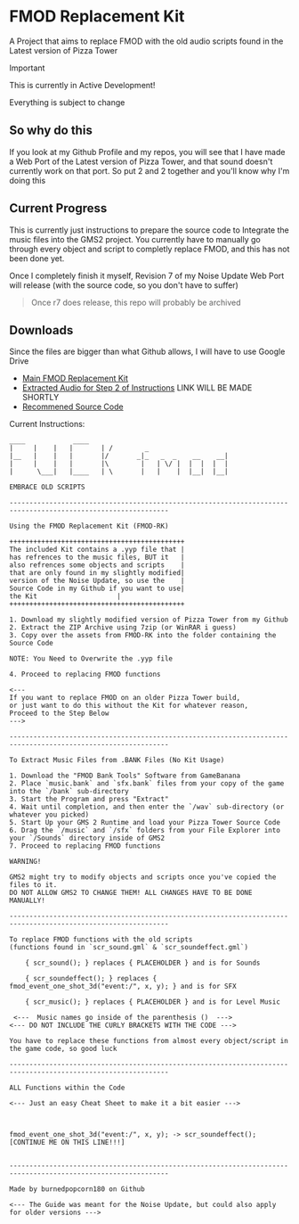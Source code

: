 # FMOD Replacement Kit
A Project that aims to replace FMOD with the old audio scripts found in the Latest version of Pizza Tower

> [!IMPORTANT]
> This is currently in Active Development!
>
> Everything is subject to change

## So why do this
If you look at my Github Profile and my repos, you will see that I have made a Web Port of the Latest version of Pizza Tower, and that sound doesn't currently work on that port. So put 2 and 2 together and you'll know why I'm doing this

## Current Progress
This is currently just instructions to prepare the source code to Integrate the music files into the GMS2 project. You currently have to manually go through every
object and script to completly replace FMOD, and this has not been done yet.

Once I completely finish it myself, Revision 7 of my Noise Update Web Port will release (with the source code, so you don't have to suffer)
> Once r7 does release, this repo will probably be archived

## Downloads
Since the files are bigger than what Github allows, I will have to use Google Drive

- [Main FMOD Replacement Kit](https://drive.google.com/file/d/1dnxruN5Hg-2RMLfWST0989BPhy-ENN9o/view?usp=sharing)
- [Extracted Audio for Step 2 of Instructions](justwait) LINK WILL BE MADE SHORTLY
- [Recommened Source Code](https://github.com/burnedpopcorn/Pizza-Tower-1.1.0-Web-Port/releases/tag/r6)

Current Instructions:

```
____            ____
|     |	   |   |       | /        _
|__   |    |   |       |/       _|_   _  _    __    __|
|     |    |   |       |\        |   | \/ |  |  |  |  |
|      \___|   |____   | \       |   |    |  |__|  |__|

EMBRACE OLD SCRIPTS

--------------------------------------------------------------------------------------------------------------

Using the FMOD Replacement Kit (FMOD-RK)

++++++++++++++++++++++++++++++++++++++++++++
The included Kit contains a .yyp file that |
has refrences to the music files, BUT it   |
also refrences some objects and scripts    |
that are only found in my slightly modified|
version of the Noise Update, so use the    |
Source Code in my Github if you want to use|
the Kit					   |
++++++++++++++++++++++++++++++++++++++++++++

1. Download my slightly modified version of Pizza Tower from my Github
2. Extract the ZIP Archive using 7zip (or WinRAR i guess)
3. Copy over the assets from FMOD-RK into the folder containing the Source Code

NOTE: You Need to Overwrite the .yyp file

4. Proceed to replacing FMOD functions

<--- 
If you want to replace FMOD on an older Pizza Tower build,
or just want to do this without the Kit for whatever reason,
Proceed to the Step Below
--->

--------------------------------------------------------------------------------------------------------------

To Extract Music Files from .BANK Files (No Kit Usage)

1. Download the "FMOD Bank Tools" Software from GameBanana
2. Place `music.bank` and `sfx.bank` files from your copy of the game into the `/bank` sub-directory
3. Start the Program and press "Extract"
4. Wait until completion, and then enter the `/wav` sub-directory (or whatever you picked)
5. Start Up your GMS 2 Runtime and load your Pizza Tower Source Code
6. Drag the `/music` and `/sfx` folders from your File Explorer into your `/Sounds` directory inside of GMS2
7. Proceed to replacing FMOD functions

WARNING!

GMS2 might try to modify objects and scripts once you've copied the files to it. 
DO NOT ALLOW GMS2 TO CHANGE THEM! ALL CHANGES HAVE TO BE DONE MANUALLY!

--------------------------------------------------------------------------------------------------------------

To replace FMOD functions with the old scripts
(functions found in `scr_sound.gml` & `scr_soundeffect.gml`)

	{ scr_sound(); } replaces { PLACEHOLDER } and is for Sounds

	{ scr_soundeffect(); } replaces { fmod_event_one_shot_3d("event:/", x, y); } and is for SFX

	{ scr_music(); } replaces { PLACEHOLDER } and is for Level Music

 <---  Music names go inside of the parenthesis ()  --->
<--- DO NOT INCLUDE THE CURLY BRACKETS WITH THE CODE --->

You have to replace these functions from almost every object/script in the game code, so good luck

--------------------------------------------------------------------------------------------------------------

ALL Functions within the Code

<--- Just an easy Cheat Sheet to make it a bit easier --->



fmod_event_one_shot_3d("event:/", x, y); -> scr_soundeffect();
[CONTINUE ME ON THIS LINE!!!]


--------------------------------------------------------------------------------------------------------------

Made by burnedpopcorn180 on Github

<--- The Guide was meant for the Noise Update, but could also apply for older versions --->


```
